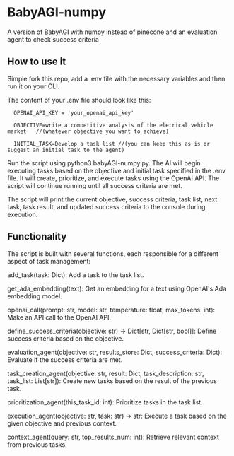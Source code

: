 # BabyAGI-numpy
A version of BabyAGI with numpy instead of pinecone and an evaluation agent to check success criteria

## How to use it
Simple fork this repo, add a .env file with the necessary variables and then run it on your CLI.

The content of your .env file should look like this:

      OPENAI_API_KEY = 'your_openai_api_key'

      OBJECTIVE=write a competitive analysis of the eletrical vehicle market   //(whatever objective you want to achieve)

      INITIAL_TASK=Develop a task list //(you can keep this as is or suggest an initial task to the agent)


Run the script using python3 babyAGI-numpy.py. The AI will begin executing tasks based on the objective and initial task specified in the .env file. It will create, prioritize, and execute tasks using the OpenAI API. The script will continue running until all success criteria are met.

The script will print the current objective, success criteria, task list, next task, task result, and updated success criteria to the console during execution.

## Functionality

The script is built with several functions, each responsible for a different aspect of task management:

add_task(task: Dict): Add a task to the task list.

get_ada_embedding(text): Get an embedding for a text using OpenAI's Ada embedding model.

openai_call(prompt: str, model: str, temperature: float, max_tokens: int): Make an API call to the OpenAI API.

define_success_criteria(objective: str) -> Dict[str, Dict[str, bool]]: Define success criteria based on the objective.

evaluation_agent(objective: str, results_store: Dict, success_criteria: Dict): Evaluate if the success criteria are met.

task_creation_agent(objective: str, result: Dict, task_description: str, task_list: List[str]): Create new tasks based on the result of the previous task.

prioritization_agent(this_task_id: int): Prioritize tasks in the task list.

execution_agent(objective: str, task: str) -> str: Execute a task based on the given objective and previous context.

context_agent(query: str, top_results_num: int): Retrieve relevant context from previous tasks.

